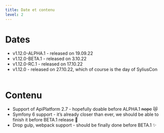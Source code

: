 ```yaml
---
title: Date et contenu
level: 2
---
```


# Dates

- v1.12.0-ALPHA.1 - released on 19.09.22
- v1.12.0-BETA.1 - released on 3.10.22
- v1.12.0-RC.1 - released on 17.10.22
- v1.12.0 - released on 27.10.22, which of course is the day of SyliusCon
  <br/>
  <br/>

# Contenu

- Support of ApiPlatform 2.7 - hopefully doable before ALPHA.1 ~~nope~~ 😿
- Symfony 6 support - it’s already closer than ever, we should be able to finish it before BETA.1 release 🤞
- Drop gulp, webpack support - should be finally done before BETA.1 ✨

